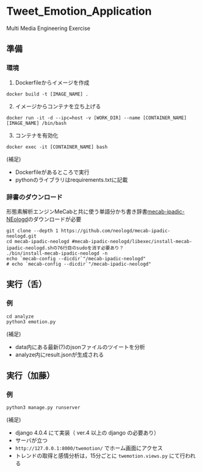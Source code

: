  # Tweet_Emotion_Application
Multi Media Engineering Exercise

## 準備
### 環境
1. Dockerfileからイメージを作成
```
docker build -t [IMAGE_NAME] .
```
2. イメージからコンテナを立ち上げる
```
docker run -it -d --ipc=host -v [WORK_DIR] --name [CONTAINER_NAME] [IMAGE_NAME] /bin/bash
```
3. コンテナを有効化
```
docker exec -it [CONTAINER_NAME] bash
```
(補足)
* Dockerfileがあるところで実行
* pythonのライブラリはrequirements.txtに記載

### 辞書のダウンロード
形態素解析エンジンMeCabと共に使う単語分かち書き辞書[mecab-ipadic-NEologd](https://github.com/neologd/mecab-ipadic-neologd)のダウンロードが必要
```
git clone --depth 1 https://github.com/neologd/mecab-ipadic-neologd.git
cd mecab-ipadic-neologd #mecab-ipadic-neologd/libexec/install-mecab-ipadic-neologd.shの76行目のsudoを消す必要あり？
./bin/install-mecab-ipadic-neologd -n
echo `mecab-config --dicdir`"/mecab-ipadic-neologd"
# echo `mecab-config --dicdir`"/mecab-ipadic-neologd"
```

## 実行（舌）
### 例
```
cd analyze
python3 emotion.py
```
(補足)
* data内にある最新(?)のjsonファイルのツイートを分析
* analyze内にresult.jsonが生成される

## 実行（加藤）
### 例
```
python3 manage.py runserver
```
(補足)
* django 4.0.4 にて実装（ ver.4 以上の django の必要あり）
* サーバが立つ
* `http://127.0.0.1:8000/twemotion/` でホーム画面にアクセス
* トレンドの取得と感情分析は，15分ごとに `twemotion.views.py` にて行われる
